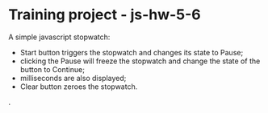 # Training project - js-hw-5-6
A simple javascript stopwatch:
<ul>
  <li>Start button triggers the stopwatch and changes its state to Pause;</li>
  <li>clicking the Pause will freeze the stopwatch and change the state of the button to Continue;</li>
  <li>milliseconds are also displayed;</li>
  <li>Clear button zeroes the stopwatch.</li>
</ul>.
